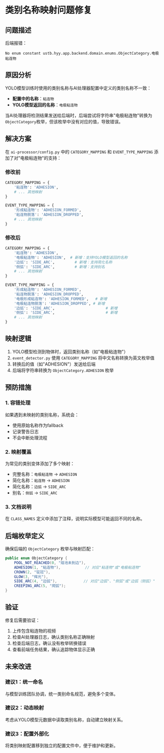 # 类别名称映射问题修复

## 问题描述

后端报错：

```
No enum constant ustb.hyy.app.backend.domain.enums.ObjectCategory.电极粘连物
```

## 原因分析

YOLO模型训练时使用的类别名称与AI处理器配置中定义的类别名称不一致：

- **配置中的名称**：`粘连物`
- **YOLO模型返回的名称**：`电极粘连物`

当AI处理器将检测结果发送给后端时，后端尝试将字符串"电极粘连物"转换为`ObjectCategory`枚举，但该枚举中没有对应的值，导致错误。

## 解决方案

在 `ai-processor/config.py` 中的 `CATEGORY_MAPPING` 和 `EVENT_TYPE_MAPPING` 添加了对"电极粘连物"的支持：

### 修改前

```python
CATEGORY_MAPPING = {
    '粘连物': 'ADHESION',
    # ... 其他映射
}

EVENT_TYPE_MAPPING = {
    '形成粘连物': 'ADHESION_FORMED',
    '粘连物脱落': 'ADHESION_DROPPED',
    # ... 其他映射
}
```

### 修改后

```python
CATEGORY_MAPPING = {
    '粘连物': 'ADHESION',
    '电极粘连物': 'ADHESION',  # 新增：支持YOLO模型返回的名称
    '边弧': 'SIDE_ARC',         # 新增：支持简化名称
    '侧弧': 'SIDE_ARC',         # 新增：支持别名
    # ... 其他映射
}

EVENT_TYPE_MAPPING = {
    '形成粘连物': 'ADHESION_FORMED',
    '粘连物脱落': 'ADHESION_DROPPED',
    '电极形成粘连物': 'ADHESION_FORMED',   # 新增
    '电极粘连物脱落': 'ADHESION_DROPPED', # 新增
    '边弧': 'SIDE_ARC',                       # 新增
    '侧弧': 'SIDE_ARC',                       # 新增
    # ... 其他映射
}
```

## 映射逻辑

1. YOLO模型检测到物体时，返回类别名称（如"电极粘连物"）
2. `event_detector.py` 使用 `CATEGORY_MAPPING` 将中文名称转换为英文枚举值
3. 转换后的值（如"ADHESION"）发送给后端
4. 后端将字符串转换为 `ObjectCategory.ADHESION` 枚举

## 预防措施

### 1. 容错处理

如果遇到未映射的类别名称，系统会：

- 使用原始名称作为fallback
- 记录警告日志
- 不会中断处理流程

### 2. 映射覆盖

为常见的类别变体添加了多个映射：

- 完整名称：`电极粘连物` → `ADHESION`
- 简化名称：`粘连物` → `ADHESION`
- 简化名称：`边弧` → `SIDE_ARC`
- 别名：`侧弧` → `SIDE_ARC`

### 3. 文档说明

在 `CLASS_NAMES` 定义中添加了注释，说明实际模型可能返回不同的名称。

## 后端枚举定义

确保后端的 `ObjectCategory` 枚举与映射匹配：

```java
public enum ObjectCategory {
    POOL_NOT_REACHED(0, "熔池未到边"),
    ADHESION(1, "粘连物"),           // 对应"粘连物"或"电极粘连物"
    CROWN(2, "锭冠"),
    GLOW(3, "辉光"),
    SIDE_ARC(4, "边弧"),            // 对应"边弧"、"侧弧"或"边弧（侧弧）"
    CREEPING_ARC(5, "爬弧");
}
```

## 验证

修复后需要验证：

1. 上传包含粘连物的视频
2. 检查AI处理器日志，确认类别名称正确映射
3. 检查后端日志，确认没有枚举转换错误
4. 查看前端任务结果，确认追踪物体显示正确

## 未来改进

### 建议1：统一命名

与模型训练团队协调，统一类别命名规范，避免多个变体。

### 建议2：动态映射

考虑从YOLO模型元数据中读取类别名称，自动建立映射关系。

### 建议3：配置外部化

将类别映射配置移到独立的配置文件中，便于维护和更新。
